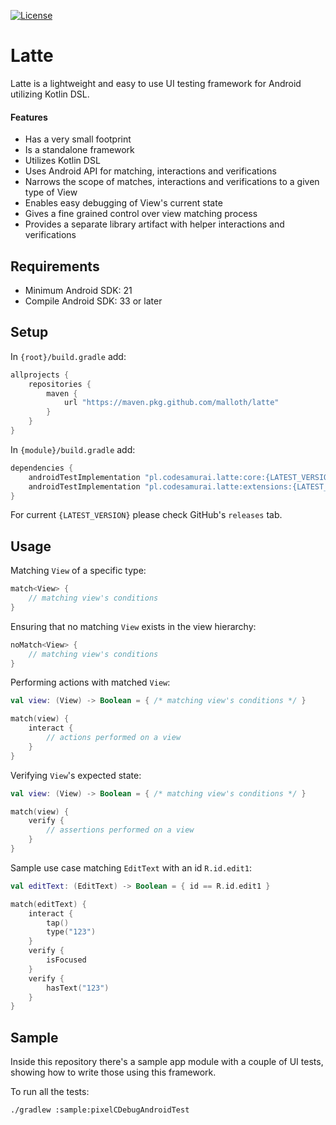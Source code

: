 [![License](https://img.shields.io/badge/License-Apache%202.0-green.svg)](https://opensource.org/licenses/Apache-2.0)

# Latte

Latte is a lightweight and easy to use UI testing framework for Android utilizing Kotlin DSL.

#### Features

- Has a very small footprint
- Is a standalone framework
- Utilizes Kotlin DSL
- Uses Android API for matching, interactions and verifications
- Narrows the scope of matches, interactions and verifications to a given type of View
- Enables easy debugging of View's current state
- Gives a fine grained control over view matching process
- Provides a separate library artifact with helper interactions and verifications

## Requirements

- Minimum Android SDK: 21
- Compile Android SDK: 33 or later

## Setup

In `{root}/build.gradle` add:

```gradle
allprojects {
    repositories {
        maven {
            url "https://maven.pkg.github.com/malloth/latte"
        }
    }
}
```

In `{module}/build.gradle` add:

```gradle
dependencies {
    androidTestImplementation "pl.codesamurai.latte:core:{LATEST_VERSION}"
    androidTestImplementation "pl.codesamurai.latte:extensions:{LATEST_VERSION}"
}
```

For current `{LATEST_VERSION}` please check GitHub's `releases` tab.

## Usage

Matching `View` of a specific type:

```kotlin
match<View> {
    // matching view's conditions
}
```

Ensuring that no matching `View` exists in the view hierarchy:

```kotlin
noMatch<View> {
    // matching view's conditions
}
```

Performing actions with matched `View`:

```kotlin
val view: (View) -> Boolean = { /* matching view's conditions */ }

match(view) {
    interact {
        // actions performed on a view
    }
}
```

Verifying `View`'s expected state:

```kotlin
val view: (View) -> Boolean = { /* matching view's conditions */ }

match(view) {
    verify {
        // assertions performed on a view
    }
}
```

Sample use case matching `EditText` with an id `R.id.edit1`:

```kotlin
val editText: (EditText) -> Boolean = { id == R.id.edit1 }

match(editText) {
    interact {
        tap()
        type("123")
    }
    verify {
        isFocused
    }
    verify {
        hasText("123")
    }
}
```

## Sample

Inside this repository there's a sample app module with a couple of UI tests,
showing how to write those using this framework.

To run all the tests:

```shell
./gradlew :sample:pixelCDebugAndroidTest
```